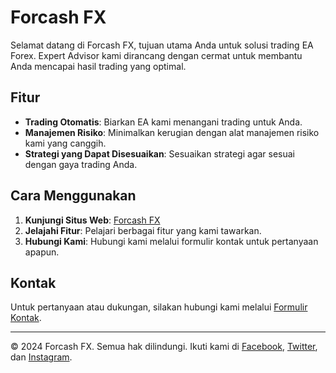 # Forcash FX

Selamat datang di Forcash FX, tujuan utama Anda untuk solusi trading EA Forex. Expert Advisor kami dirancang dengan cermat untuk membantu Anda mencapai hasil trading yang optimal.

## Fitur

- **Trading Otomatis**: Biarkan EA kami menangani trading untuk Anda.
- **Manajemen Risiko**: Minimalkan kerugian dengan alat manajemen risiko kami yang canggih.
- **Strategi yang Dapat Disesuaikan**: Sesuaikan strategi agar sesuai dengan gaya trading Anda.

## Cara Menggunakan

1. **Kunjungi Situs Web**: [Forcash FX](https://username.github.io)
2. **Jelajahi Fitur**: Pelajari berbagai fitur yang kami tawarkan.
3. **Hubungi Kami**: Hubungi kami melalui formulir kontak untuk pertanyaan apapun.

## Kontak

Untuk pertanyaan atau dukungan, silakan hubungi kami melalui [Formulir Kontak](https://username.github.io#contact).

---

© 2024 Forcash FX. Semua hak dilindungi. Ikuti kami di [Facebook](#), [Twitter](#), dan [Instagram](#).

